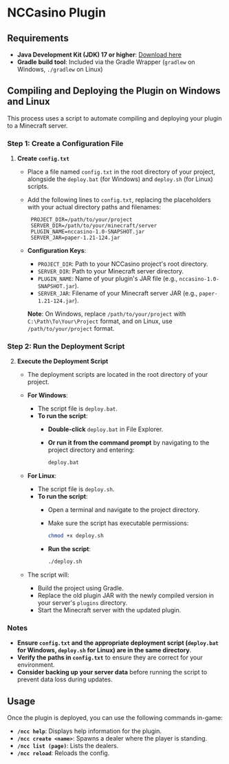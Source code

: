 # NCCasino Plugin

## Requirements

- **Java Development Kit (JDK) 17 or higher**: [Download here](https://www.oracle.com/java/technologies/downloads/)
- **Gradle build tool**: Included via the Gradle Wrapper (`gradlew` on Windows, `./gradlew` on Linux)

## Compiling and Deploying the Plugin on Windows and Linux

This process uses a script to automate compiling and deploying your plugin to a Minecraft server.

### Step 1: Create a Configuration File

1. **Create `config.txt`**

   - Place a file named `config.txt` in the root directory of your project, alongside the `deploy.bat` (for Windows) and `deploy.sh` (for Linux) scripts.

   - Add the following lines to `config.txt`, replacing the placeholders with your actual directory paths and filenames:

     ```plaintext
      PROJECT_DIR=/path/to/your/project
      SERVER_DIR=/path/to/your/minecraft/server
      PLUGIN_NAME=nccasino-1.0-SNAPSHOT.jar
      SERVER_JAR=paper-1.21-124.jar
     ```

   - **Configuration Keys**:
     - `PROJECT_DIR`: Path to your NCCasino project's root directory.
     - `SERVER_DIR`: Path to your Minecraft server directory.
     - `PLUGIN_NAME`: Name of your plugin's JAR file (e.g., `nccasino-1.0-SNAPSHOT.jar`).
     - `SERVER_JAR`: Filename of your Minecraft server JAR (e.g., `paper-1.21-124.jar`).

     **Note**: On Windows, replace `/path/to/your/project` with `C:\Path\To\Your\Project` format, and on Linux, use `/path/to/your/project` format.

### Step 2: Run the Deployment Script

2. **Execute the Deployment Script**

   - The deployment scripts are located in the root directory of your project.

   - **For Windows**:
     - The script file is `deploy.bat`.
     - **To run the script**:
       - **Double-click** `deploy.bat` in File Explorer.
       - **Or run it from the command prompt** by navigating to the project directory and entering:

         ```bash
         deploy.bat
         ```

   - **For Linux**:
     - The script file is `deploy.sh`.
     - **To run the script**:
       - Open a terminal and navigate to the project directory.
       - Make sure the script has executable permissions:

         ```bash
         chmod +x deploy.sh
         ```

       - **Run the script**:

         ```bash
         ./deploy.sh
         ```

   - The script will:
     - Build the project using Gradle.
     - Replace the old plugin JAR with the newly compiled version in your server's `plugins` directory.
     - Start the Minecraft server with the updated plugin.

### Notes

- **Ensure `config.txt` and the appropriate deployment script (`deploy.bat` for Windows, `deploy.sh` for Linux) are in the same directory**.
- **Verify the paths in `config.txt`** to ensure they are correct for your environment.
- **Consider backing up your server data** before running the script to prevent data loss during updates.

## Usage

Once the plugin is deployed, you can use the following commands in-game:

- **`/ncc help`**: Displays help information for the plugin.
- **`/ncc create <name>`**: Spawns a dealer where the player is standing.
- **`/ncc list (page)`**: Lists the dealers.
- **`/ncc reload`**: Reloads the config.
